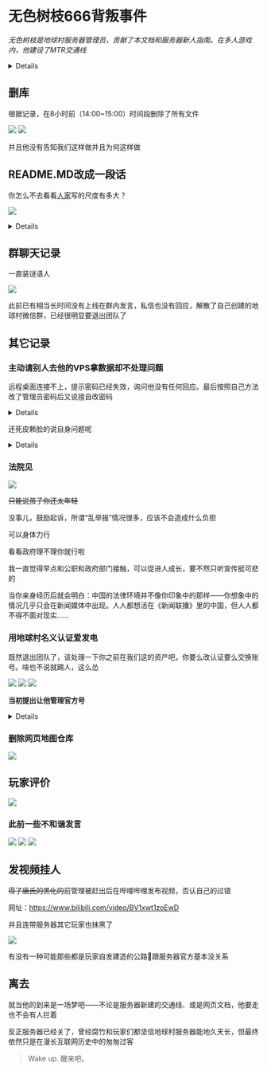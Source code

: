 # 无色树枝666背叛事件

*无色树枝是地球村服务器管理员，贡献了本文档和服务器新人指南。在多人游戏内，他建设了MTR交通线*

<details>

## 基本信息

[Github主页](https://github.com/skittle-wuse)

QQ：1162408387

[哔哩哔哩主页](https://space.bilibili.com/1756793108)

[抖音主页](https://v.douyin.com/1jWZjAQ4yos/)

</details>

## 删库

根据记录，在8小时前（14:00~15:00）时间段删除了所有文件

![](/others/wuse/删除.png)
![](/others/wuse/删除2.png)

并且他没有告知我们这样做并且为何这样做

## README.MD改成一段话

你怎么不去看看[人家](https://github.com/8aka-Team/lezi-wiki/blob/main/docs/article/%E9%B2%B8%E9%B1%BC%E4%BC%A0.md)写的尺度有多大？

![](/others/wuse/留下的话.png)

<details>

人家直接挂身份证信息了

![](/others/wuse/看看人家.png)

![](/others/乐子驿站/挂别人实名信息.png)

</details>

## 群聊天记录

一直装谜语人

![](/others/wuse/群聊天记录.png)

此前已有相当长时间没有上线在群内发言，私信也没有回应，解散了自己创建的地球村微信群，已经很明显要退出团队了

## 其它记录

### 主动请别人去他的VPS拿数据却不处理问题

远程桌面连接不上，提示密码已经失效，询问他没有任何回应。最后按照自己方法改了管理员密码后又说擅自改密码

<details>

![](/others/wuse/远程桌面.png)

![](/others/wuse/远程桌面2.png)

</details>

还死皮赖脸的说自身问题呢

<details>

![](/others/wuse/远程桌面3.png)

</details>

### 法院见

![](/others/wuse/法院见.png)

~~只能说孩子你还太年轻~~

没事儿，鼓励起诉，所谓“乱举报”情况很多，应该不会造成什么负担

可以身体力行

看看政府理不理你就行啦

我一直觉得早点和公职和政府部门接触，可以促进人成长，要不然只听宣传挺可悲的

当你亲身经历后就会明白：中国的法律环境并不像你印象中的那样——你想象中的情况几乎只会在新闻媒体中出现。人人都想活在《新闻联播》里的中国，但人人都不得不面对现实……

### 用地球村名义认证爱发电

既然退出团队了，该处理一下你之前在我们这的资产吧，你要么改认证要么交换账号。啥也不说就踢人，这么怂

![](/others/wuse/爱发电的事情.jpg)
![](/others/wuse/爱发电的事情2.png)
![](/others/wuse/爱发电的事情3.png)

**当初提出让他管理官方号**

<details>

![](/others/wuse/爱发电的事情0.png)
![](/others/wuse/爱发电的事情1.png)

</details>

### 删除网页地图仓库

![](/others/wuse/删除网页地图仓库.png)


## 玩家评价

![](/others/wuse/不友好1.png)

### 此前一些不和谐发言

![](/others/wuse/不友好2.png)
![](/others/wuse/不友好3.png)
![](/others/wuse/拒绝处理BUG.png)

## 发视频挂人

~~得了唐氏的黑化的~~前管理被赶出后在哔哩哔哩发布视频，否认自己的过错

网址：https://www.bilibili.com/video/BV1xwt1zoEwD

并且连带服务器其它玩家也抹黑了

![](/others/wuse/哔哩哔哩.png)

有没有一种可能那些都是玩家自发建造的公路🤭跟服务器官方基本没关系

## 离去

就当他的到来是一场梦吧——不论是服务器新建的交通线、或是网页文档，他要走也不会有人拦着

反正服务器已经关了，曾经腐竹和玩家们都坚信地球村服务器能地久天长，但最终依然只是在漫长互联网历史中的匆匆过客

>Wake up.
醒来吧。

